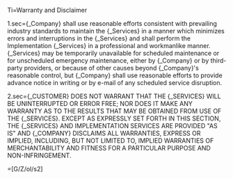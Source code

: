 Ti=Warranty and Disclaimer

1.sec={_Company} shall use reasonable efforts consistent with prevailing industry standards to maintain the {_Services} in a manner which minimizes errors and interruptions in the {_Services} and shall perform the Implementation {_Services} in a professional and workmanlike manner.  {_Services} may be temporarily unavailable for scheduled maintenance or for unscheduled emergency maintenance, either by {_Company} or by third-party providers, or because of other causes beyond {_Company}'s reasonable control, but {_Company} shall use reasonable efforts to provide advance notice in writing or by e-mail of any scheduled service disruption. 

2.sec=<span style="text-transform:uppercase">{_Customer} does not warrant that the {_Services} will be uninterrupted or error free; nor does it make any warranty as to the results that may be obtained from use of the {_Services}.  Except as expressly set forth in this Section, the {_Services} and Implementation Services are provided "as is" and {_Company} disclaims all warranties, express or implied, including, but not limited to, implied warranties of merchantability and fitness for a particular purpose and non-infringement.</span>

=[G/Z/ol/s2]
